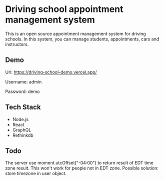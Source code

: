 # Driving school appointment management system

This is an open source appointment management system for driving schools. In this system, you can manage students, appointments, cars and instructors.

## Demo

Url: https://driving-school-demo.vercel.app/

Username: admin

Password: demo


## Tech Stack

+ Node.js
+ React
+ GraphQL
+ Rethinkdb

## Todo

The server use moment.utcOffset("-04:00") to return result of EDT time zone result. This won't work for people not in EDT zone. Possible solution: store timezone in user object.

